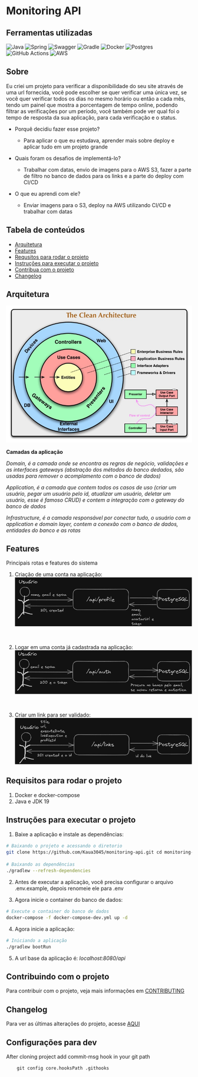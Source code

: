 # Monitoring API

## Ferramentas utilizadas
![Java](https://img.shields.io/badge/java-%23ED8B00.svg?style=for-the-badge&logo=java&logoColor=white)
![Spring](https://img.shields.io/badge/spring-%236DB33F.svg?style=for-the-badge&logo=spring&logoColor=white)
![Swagger](https://img.shields.io/badge/-Swagger-%23Clojure?style=for-the-badge&logo=swagger&logoColor=white)
![Gradle](https://img.shields.io/badge/Gradle-02303A.svg?style=for-the-badge&logo=Gradle&logoColor=white)
![Docker](https://img.shields.io/badge/docker-%230db7ed.svg?style=for-the-badge&logo=docker&logoColor=white)
![Postgres](https://img.shields.io/badge/postgres-%23316192.svg?style=for-the-badge&logo=postgresql&logoColor=white)
![GitHub Actions](https://img.shields.io/badge/github%20actions-%232671E5.svg?style=for-the-badge&logo=githubactions&logoColor=white)
![AWS](https://img.shields.io/badge/AWS-%23FF9900.svg?style=for-the-badge&logo=amazon-aws&logoColor=white)

## Sobre

Eu criei um projeto para verificar a disponibilidade do seu site através de uma url fornecida, você pode escolher se quer verificar uma única vez, se você quer verificar todos os dias no mesmo horário ou então a cada mês, tendo um painel que mostra a porcentagem de tempo online, podendo filtrar as verificações por um período, você também pode ver qual foi o tempo de resposta da sua aplicação, para cada verificação e o status.

- Porquê decidiu fazer esse projeto?
  - Para aplicar o que eu estudava, aprender mais sobre deploy e aplicar tudo em um projeto grande

- Quais foram os desafios de implementá-lo?
  - Trabalhar com datas, envio de imagens para o AWS S3, fazer a parte de filtro no banco de dados para os links e a parte do deploy com CI/CD

- O que eu aprendi com ele?
  - Enviar imagens para o S3, deploy na AWS utilizando CI/CD e trabalhar com datas

## Tabela de conteúdos

- [Arquitetura](#arquitetura)
- [Features](#features)
- [Requsitos para rodar o projeto](#requisitos)
- [Instruções para executar o projeto](#instruções-para-executar-o-projeto)
- [Contribua com o projeto](#contribuindo-com-o-projeto)
- [Changelog](#changelog)

## Arquitetura

![Circulo da clean architecture](doc/imagens/clean-arch-circle)

**Camadas da aplicação**

*Domain, é a camada onde se encontra as regras de negócio, validações e as interfaces gateways (abstração dos métodos do banco dedados, são usadas para remover o acomplamento com o banco de dados)*

*Application, é a camada que contem todos os casos de uso (criar um usuário, pegar um usuário pelo id, atualizar um usuário, deletar um usuário, esse é famoso CRUD) e contem a integração com o gateway do banco de dados*

*Infrastructure, é a camada responsável por conectar tudo, o usuário com a application e domain layer, contem a conexão com o banco de dados, entidades do banco e as rotas*

## Features

Principais rotas e features do sistema

1. Criação de uma conta na aplicação:
![Criar conta feature 1](doc/imagens/create-account-flow.png)

<br>

2. Logar em uma conta já cadastrada na aplicação:
![Logar em uma conta feature 2](doc/imagens/authenticate-account-flow.png)

<br>

3. Criar um link para ser validado:
![Criar uma despesa feature 3](doc/imagens/create-link-flow.png)

## Requisitos para rodar o projeto

1. Docker e docker-compose
2. Java e JDK 19

## Instruções para executar o projeto

1. Baixe a aplicação e instale as dependências:
```bash
# Baixando o projeto e acessando o diretorio
git clone https://github.com/Kaua3045/monitoring-api.git cd monitoring-api

# Baixando as dependências
./gradlew --refresh-dependencies  
```

2. Antes de executar a aplicação, você precisa configurar o arquivo .env.example, depois renomeie ele para .env

3. Agora inicie o container do banco de dados:
```bash
# Execute o container do banco de dados
docker-compose -f docker-compose-dev.yml up -d
```

4. Agora inicie a aplicação:
```bash
# Iniciando a aplicação
./gradlew bootRun
```
5. A url base da aplicação é: *localhost:8080/api*

## Contribuindo com o projeto

Para contribuir com o projeto, veja mais informações em [CONTRIBUTING](doc/CONTRIBUTING.md)

## Changelog

Para ver as últimas alterações do projeto, acesse [AQUI](doc/changelog.md)

## Configurações para dev
After cloning project add commit-msg hook in your git path
```shell
    git config core.hooksPath .githooks
```